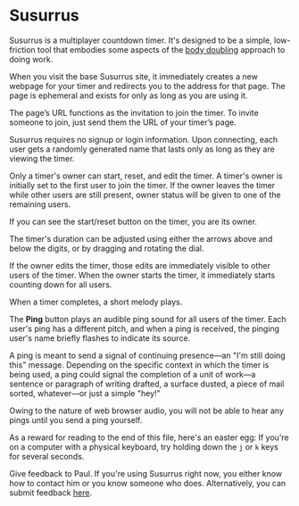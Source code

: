 # Susurrus

Susurrus is a multiplayer countdown timer. It's designed to be a simple, low-friction tool that embodies some aspects of the [body doubling](https://en.wikipedia.org/wiki/Body_doubling) approach to doing work.

When you visit the base Susurrus site, it immediately creates a new webpage for your timer and redirects you to the address for that page. The page is ephemeral and exists for only as long as you are using it.

The page’s URL functions as the invitation to join the timer. To invite someone to join, just send them the URL of your timer’s page. 

Susurrus requires no signup or login information. Upon connecting, each user gets a randomly generated name that lasts only as long as they are viewing the timer.

Only a timer's owner can start, reset, and edit the timer. A timer's owner is initially set to the first user to join the timer. If the owner leaves the timer while other users are still present, owner status will be given to one of the remaining users.

If you can see the start/reset button on the timer, you are its owner.

The timer's duration can be adjusted using either the arrows above and below the digits, or by dragging and rotating the dial.

If the owner edits the timer, those edits are immediately visible to other users of the timer. When the owner starts the timer, it immediately starts counting down for all users.

When a timer completes, a short melody plays.

The **Ping** button plays an audible ping sound for all users of the timer. Each user's ping has a different pitch, and when a ping is received, the pinging user's name briefly flashes to indicate its source.

A ping is meant to send a signal of continuing presence—an "I'm still doing this" message. Depending on the specific context in which the timer is being used, a ping could signal the completion of a unit of work—a sentence or paragraph of writing drafted, a surface dusted, a piece of mail sorted, whatever—or just a simple "hey!"

Owing to the nature of web browser audio, you will not be able to hear any pings until you send a ping yourself. 

As a reward for reading to the end of this file, here's an easter egg: If you're on a computer with a physical keyboard, try holding down the `j` or `k` keys for several seconds.

Give feedback to Paul. If you're using Susurrus right now, you either know how to contact him or you know someone who does. Alternatively, you can submit feedback [here](https://airtable.com/app3oY6TYzHGhFoBj/shrtV749UvfGqgdim).
